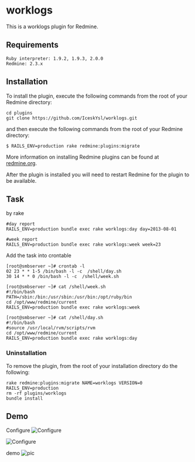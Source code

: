 # worklogs

This is a worklogs plugin for Redmine.

## Requirements

```
Ruby interpreter: 1.9.2, 1.9.3, 2.0.0
Redmine: 2.3.x
```

## Installation

To install the plugin, execute the following commands from the root of your Redmine directory:

```
cd plugins
git clone https://github.com/IceskYsl/worklogs.git
```

and then execute the following commands from the root of your Redmine directory:

```
$ RAILS_ENV=production rake redmine:plugins:migrate
```	

More information on installing Redmine plugins can be found at [redmine.org](http://www.redmine.org/wiki/redmine/Plugins.).

After the plugin is installed you will need to restart Redmine for the plugin to be available.

## Task

by rake
```
#day report
RAILS_ENV=production bundle exec rake worklogs:day day=2013-08-01

#week report
RAILS_ENV=production bundle exec rake worklogs:week week=23
```

Add the task into crontable
```
[root@smbserver ~]# crontab -l
02 23 * * 1-5 /bin/bash -l -c  /shell/day.sh 
30 14 * * 0 /bin/bash -l -c  /shell/week.sh
```

```
[root@smbserver ~]# cat /shell/week.sh
#!/bin/bash
PATH=/sbin:/bin:/usr/sbin:/usr/bin:/opt/ruby/bin
cd /opt/www/redmine/current
RAILS_ENV=production bundle exec rake worklogs:week

[root@smbserver ~]# cat /shell/day.sh 
#!/bin/bash
#source /usr/local/rvm/scripts/rvm
cd /opt/www/redmine/current
RAILS_ENV=production bundle exec rake worklogs:day
```
 

### Uninstallation

To remove the plugin, from the root of your installation directory do the following:
```
rake redmine:plugins:migrate NAME=worklogs VERSION=0 RAILS_ENV=production
rm -rf plugins/worklogs
bundle install
```

## Demo
Configure
![Configure](https://f.cloud.github.com/assets/5537/756143/753e6d74-e5eb-11e2-9cd6-64544f6fd876.png)

![Configure](https://f.cloud.github.com/assets/5537/756006/8d375c3a-e5d5-11e2-9377-ad887a58a6db.png)

demo
![pic](https://f.cloud.github.com/assets/5537/719898/31cfb77e-dfa0-11e2-8618-6dd6c6bc31fd.jpg)

